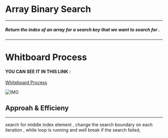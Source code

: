 # Array Binary Search
-------------------------------------------------------------------
##### Return the index of an array for a search key that we want to search for .



---------------------------------------------------------------

# Whitboard Process
 #### YOU CAN SEE IT IN THIS LINK :
 [Whiteboard Process](https://lucid.app/lucidspark/invitations/accept/inv_32714fad-0bfe-4927-9167-6941b937fbbf)



 ![IMG](https://lucid.app/publicSegments/view/43449026-47f8-4bb4-9f2c-9603a05566bd/image.png)


## Approah & Efficieny
---------------------------------------

search for middle index element , change the search boundary on each iteration , while loop is running and well break if the search failed,

